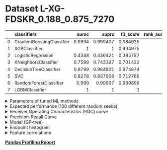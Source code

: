 # Dataset L-XG-FDSKR_0.188_0.875_7270

|    | classifiers                |   auroc |    auprc |   f1_score |   rank_auroc |   rank_auprc |   rank_f1 |
|---:|:---------------------------|--------:|---------:|-----------:|-------------:|-------------:|----------:|
|  0 | GradientBoostingClassifier |  0.9994 | 0.999407 |   0.984925 |            3 |            3 |         4 |
|  1 | XGBClassifier              |  1      | 1        |   0.994975 |            1 |            1 |         2 |
|  2 | LogisticRegression         |  0.4348 | 0.436421 |   0.385787 |            8 |            8 |         8 |
|  3 | KNeighborsClassifier       |  0.7599 | 0.743367 |   0.701422 |            7 |            7 |         7 |
|  4 | DecisionTreeClassifier     |  0.9799 | 0.984801 |   0.974874 |            5 |            5 |         5 |
|  5 | SVC                        |  0.8278 | 0.837906 |   0.712766 |            6 |            6 |         6 |
|  6 | RandomForestClassifier     |  0.999  | 0.99907  |   0.989899 |            3 |            3 |         3 |
|  7 | LGBMClassifier             |  1      | 1        |   1        |            1 |            1 |         1 |


<details>
<summary>Parameters of tuned ML methods</summary>


```
GradientBoostingClassifier(ccp_alpha=0.0, criterion='friedman_mse', init=None,
                           learning_rate=0.25210837510705775, loss='deviance',
                           max_depth=5, max_features=None, max_leaf_nodes=None,
                           min_impurity_decrease=0.0, min_impurity_split=None,
                           min_samples_leaf=1, min_samples_split=2,
                           min_weight_fraction_leaf=0.0, n_estimators=100,
                           n_iter_no_change=15, presort='deprecated',
                           random_state=7270, subsample=1.0, tol=1e-07,
                           validation_fraction=0.04, verbose=0,
                           warm_start=False)
XGBClassifier(alpha=0.11310718262476276, base_score=0.5, booster='gbtree',
              colsample_bylevel=1, colsample_bynode=1, colsample_bytree=1,
              eta=0.038750965006135514, eval_metric='logloss', gamma=0.2,
              gpu_id=-1, importance_type='gain', interaction_constraints=None,
              learning_rate=0.0387509651, max_delta_step=0, max_depth=5,
              min_child_weight=1, missing=nan, monotone_constraints=None,
              n_estimators=80, n_jobs=0, num_parallel_tree=1,
              objective='binary:logistic', random_state=7270,
              reg_alpha=0.113107182, reg_lambda=0.00011882272889217094,
              scale_pos_weight=1, subsample=1, tree_method=None,
              validate_parameters=False, verbosity=None)
LogisticRegression(C=0.00014767922453580193, class_weight=None, dual=False,
                   fit_intercept=True, intercept_scaling=1, l1_ratio=None,
                   max_iter=100, multi_class='auto', n_jobs=None, penalty='l2',
                   random_state=7270, solver='sag', tol=0.0001, verbose=0,
                   warm_start=False)
KNeighborsClassifier(algorithm='auto', leaf_size=30, metric='euclidean',
                     metric_params=None, n_jobs=None, n_neighbors=45, p=5,
                     weights='distance')
DecisionTreeClassifier(ccp_alpha=0.0, class_weight=None, criterion='gini',
                       max_depth=10, max_features=None, max_leaf_nodes=None,
                       min_impurity_decrease=0.0, min_impurity_split=None,
                       min_samples_leaf=1, min_samples_split=5,
                       min_weight_fraction_leaf=0.0, presort='deprecated',
                       random_state=7270, splitter='best')
SVC(C=4854.7321878778175, break_ties=False, cache_size=200,
    class_weight='balanced', coef0=9.5, decision_function_shape='ovr', degree=3,
    gamma='scale', kernel='poly', max_iter=-1, probability=True,
    random_state=7270, shrinking=True, tol=0.0007558864719317368,
    verbose=False)
RandomForestClassifier(bootstrap=True, ccp_alpha=0.0, class_weight=None,
                       criterion='gini', max_depth=10, max_features=None,
                       max_leaf_nodes=None, max_samples=None,
                       min_impurity_decrease=0.0, min_impurity_split=None,
                       min_samples_leaf=1, min_samples_split=14,
                       min_weight_fraction_leaf=0.0, n_estimators=94,
                       n_jobs=None, oob_score=False, random_state=7270,
                       verbose=0, warm_start=False)
LGBMClassifier(boosting_type='gbdt', class_weight=None, colsample_bytree=1.0,
               importance_type='split', learning_rate=0.1, max_depth=8,
               metric='binary_logloss', min_child_samples=20,
               min_child_weight=0.001, min_split_gain=0.0, n_estimators=51,
               n_jobs=-1, num_leaves=77, objective='binary', random_state=7270,
               reg_alpha=0.0, reg_lambda=0.0, silent=True, subsample=1.0,
               subsample_for_bin=200000, subsample_freq=0)
```

</details>

<details>
<summary>Expected performance (100 different random seeds)</summary>
<img src='L-XG-FDSKR_0.188_0.875_7270-box.svg' width=40% />
</details>

<details>
<summary>Receiver Operating Characteristics (ROC) curve</summary>
<img src='L-XG-FDSKR_0.188_0.875_7270-roc.svg' width=40% />
</details>

<details>
<summary>Precision-Recall Curve</summary>
<img src='L-XG-FDSKR_0.188_0.875_7270-prc.svg' width=40% />
</details>

<details>
<summary>Model (GP-tree)</summary>
<img src='L-XG-FDSKR_0.188_0.875_7270-model.svg' height=10% />
</details>

<details>
<summary>Endpoint histogram</summary>
<img src='L-XG-FDSKR_0.188_0.875_7270-endpoint.svg' width=40% />
</details>

<details>
<summary>Feature correlations</summary>
<img src='L-XG-FDSKR_0.188_0.875_7270-corr.svg' width=40% />
</details>

[**Pandas Profiling Report**](https://epistasislab.github.io/digen/docs/profile/L-XG-FDSKR_0.188_0.875_7270.html)